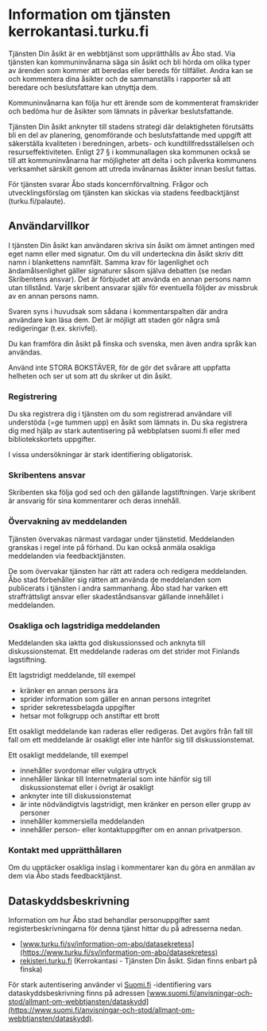 # Information om tjänsten kerrokantasi.turku.fi

Tjänsten Din åsikt är en webbtjänst som upprätthålls av Åbo stad. Via tjänsten kan kommuninvånarna säga sin åsikt och bli hörda om olika typer av ärenden som kommer att beredas eller bereds för tillfället. Andra kan se och kommentera dina åsikter och de sammanställs i rapporter så att beredare och beslutsfattare kan utnyttja dem.

Kommuninvånarna kan följa hur ett ärende som de kommenterat framskrider och bedöma hur de åsikter som lämnats in påverkar beslutsfattande.

Tjänsten Din åsikt anknyter till stadens strategi där delaktigheten förutsätts bli en del av planering, genomförande och beslutsfattande med uppgift att säkerställa kvaliteten i beredningen, arbets- och kundtillfredsställelsen och resurseffektiviteten. Enligt 27 § i kommunallagen ska kommunen också se till att kommuninvånarna har möjligheter att delta i och påverka kommunens verksamhet särskilt genom att utreda invånarnas åsikter innan beslut fattas.

För tjänsten svarar Åbo stads koncernförvaltning. Frågor och utvecklingsförslag om tjänsten kan skickas via stadens feedbacktjänst (turku.fi/palaute).

## Användarvillkor

I tjänsten Din åsikt kan användaren skriva sin åsikt om ämnet antingen med eget namn eller med signatur. Om du vill underteckna din åsikt skriv ditt namn i blankettens namnfält. Samma krav för lagenlighet och ändamålsenlighet gäller signaturer såsom själva debatten (se nedan Skribentens ansvar). Det är förbjudet att använda en annan persons namn utan tillstånd. Varje skribent ansvarar själv för eventuella följder av missbruk av en annan persons namn.

Svaren syns i huvudsak som sådana i kommentarspalten där andra användare kan läsa dem. Det är möjligt att staden gör några små redigeringar (t.ex. skrivfel).

Du kan framföra din åsikt på finska och svenska, men även andra språk kan användas.

Använd inte STORA BOKSTÄVER, för de gör det svårare att uppfatta helheten och ser ut som att du skriker ut din åsikt.

### Registrering

Du ska registrera dig i tjänsten om du som registrerad användare vill understöda (=ge tummen upp) en åsikt som lämnats in. Du ska registrera dig med hjälp av stark autentisering på webbplatsen suomi.fi eller med bibliotekskortets uppgifter.

I vissa undersökningar är stark identifiering obligatorisk.

### Skribentens ansvar

Skribenten ska följa god sed och den gällande lagstiftningen. Varje skribent är ansvarig för sina kommentarer och deras innehåll.

### Övervakning av meddelanden

Tjänsten övervakas närmast vardagar under tjänstetid. Meddelanden granskas i regel inte på förhand. Du kan också anmäla osakliga meddelanden via feedbacktjänsten.

De som övervakar tjänsten har rätt att radera och redigera meddelanden. Åbo stad förbehåller sig rätten att använda de meddelanden som publicerats i tjänsten i andra sammanhang. Åbo stad har varken ett straffrättsligt ansvar eller skadeståndsansvar gällande innehållet i meddelanden.

### Osakliga och lagstridiga meddelanden

Meddelanden ska iaktta god diskussionssed och anknyta till diskussionstemat. Ett meddelande raderas om det strider mot Finlands lagstiftning.

Ett lagstridigt meddelande, till exempel
* kränker en annan persons ära
* sprider information som gäller en annan persons integritet
* sprider sekretessbelagda uppgifter
* hetsar mot folkgrupp och anstiftar ett brott

Ett osakligt meddelande kan raderas eller redigeras. Det avgörs från fall till fall om ett meddelande är osakligt eller inte hänför sig till diskussionstemat.

Ett osakligt meddelande, till exempel
* innehåller svordomar eller vulgära uttryck
* innehåller länkar till Internetmaterial som inte hänför sig till diskussionstemat eller i övrigt är osakligt
* anknyter inte till diskussionstemat
* är inte nödvändigtvis lagstridigt, men kränker en person eller grupp av personer
* innehåller kommersiella meddelanden
* innehåller person- eller kontaktuppgifter om en annan privatperson.

### Kontakt med upprätthållaren

Om du upptäcker osakliga inslag i kommentarer kan du göra en anmälan av dem via Åbo stads feedbacktjänst.

## Dataskyddsbeskrivning
Information om hur Åbo stad behandlar personuppgifter samt registerbeskrivningarna för denna tjänst hittar du på adresserna nedan.
* [www.turku.fi/sv/information-om-abo/datasekretess](https://www.turku.fi/sv/information-om-abo/datasekretess)
* [rekisteri.turku.fi](https://rekisteri.turku.fi) (Kerrokantasi - Tjänsten Din åsikt. Sidan finns enbart på finska)

För stark autentisering använder vi [Suomi.fi](https://www.suomi.fi/hemsidan) -identifiering vars dataskyddsbeskrivning finns på adressen [www.suomi.fi/anvisningar-och-stod/allmant-om-webbtjansten/dataskydd](https://www.suomi.fi/anvisningar-och-stod/allmant-om-webbtjansten/dataskydd).
